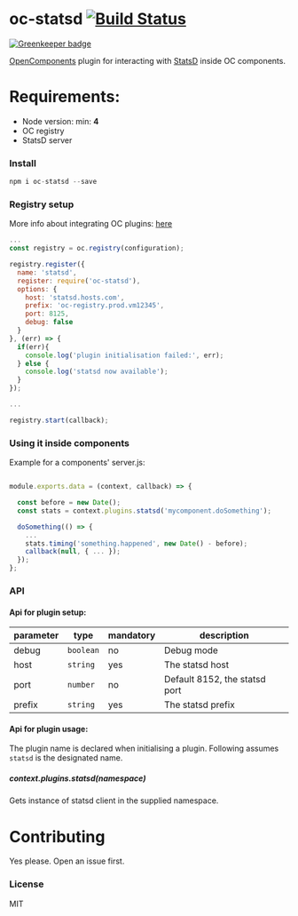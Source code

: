 oc-statsd [![Build Status](https://secure.travis-ci.org/opencomponents/oc-statsd.png?branch=master)](http://travis-ci.org/opencomponents/oc-statsd)
==========

[![Greenkeeper badge](https://badges.greenkeeper.io/opencomponents/oc-statsd.svg)](https://greenkeeper.io/)

[OpenComponents](https://github.com/opentable/oc) plugin for interacting with [StatsD](https://github.com/etsy/statsd) inside OC components.

# Requirements:

* Node version: min: **4**
* OC registry
* StatsD server

### Install

```js
npm i oc-statsd --save
```

### Registry setup

More info about integrating OC plugins: [here](https://github.com/opentable/oc/wiki/Registry#plugins)

```js
...
const registry = oc.registry(configuration);

registry.register({
  name: 'statsd',
  register: require('oc-statsd'),
  options: {
    host: 'statsd.hosts.com',
    prefix: 'oc-registry.prod.vm12345',
    port: 8125,
    debug: false
  }
}, (err) => {
  if(err){
    console.log('plugin initialisation failed:', err);
  } else {
    console.log('statsd now available');
  }
});

...

registry.start(callback);
```

### Using it inside components

Example for a components' server.js:

```js

module.exports.data = (context, callback) => {

  const before = new Date();
  const stats = context.plugins.statsd('mycomponent.doSomething');

  doSomething(() => {
    ...
    stats.timing('something.happened', new Date() - before);
    callback(null, { ... });
  });
};
```

### API

#### Api for plugin setup:

|parameter|type|mandatory|description|
|---------|----|---------|-----------|
|debug|`boolean`|no|Debug mode|
|host|`string`|yes|The statsd host|
|port|`number`|no|Default 8152, the statsd port|
|prefix|`string`|yes|The statsd prefix|

#### Api for plugin usage:

The plugin name is declared when initialising a plugin. Following assumes `statsd` is the designated name.

##### context.plugins.statsd(namespace)

Gets instance of statsd client in the supplied namespace.

# Contributing

Yes please. Open an issue first.

### License

MIT
